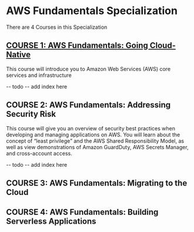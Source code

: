 # AWS Fundamentals Specialization
There are 4 Courses in this Specialization

## [COURSE 1: AWS Fundamentals: Going Cloud-Native](https://github.com/satishgunjal/AWS_Fundamentals_Specialization/tree/master/Course%201:%20Going%20Cloud%20Native)
This course will introduce you to Amazon Web Services (AWS) core services and infrastructure

-- todo -- add index here

## COURSE 2: AWS Fundamentals: Addressing Security Risk
This course will give you an overview of security best practices when developing and managing applications on AWS. You will learn about the concept of “least privilege” and the AWS Shared Responsibility Model, as well as view demonstrations of Amazon GuardDuty, AWS Secrets Manager, and cross-account access.

-- todo -- add index here

## COURSE 3: AWS Fundamentals: Migrating to the Cloud

## COURSE 4: AWS Fundamentals: Building Serverless Applications

